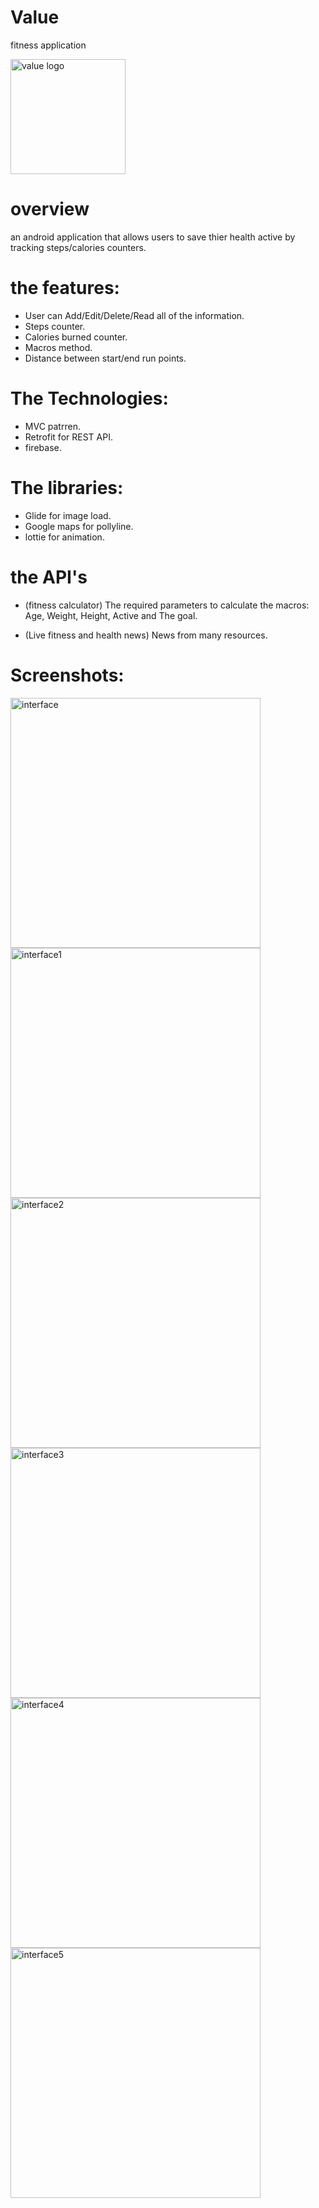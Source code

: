 # Value 

fitness application 

<img width="184" alt="value logo" src="https://user-images.githubusercontent.com/92253619/153073715-fe52ede4-d57f-4bbd-94ca-1611f68e60e4.png">

# overview
an android application that allows users to save thier health active by tracking steps/calories counters.

# the features: 
- User can Add/Edit/Delete/Read  all of the information.
- Steps counter.
- Calories burned counter.
- Macros method.
- Distance between start/end run points.


# The Technologies:
- MVC patrren.
- Retrofit for REST API.
- firebase.

# The libraries:
- Glide for image load.
- Google maps for pollyline. 
- lottie for animation. 

# the API's 
- (fitness calculator) 
The required parameters to calculate the macros:
Age, Weight, Height, Active and The goal.

- (Live fitness and health news)
News from many resources.


# Screenshots:

<img width="400" alt="interface" src="https://user-images.githubusercontent.com/92253619/154267171-d0e405a1-9c2a-4101-a1e4-0ab5f59906af.png"> <img width="400" alt="interface1" src="https://user-images.githubusercontent.com/92253619/154267189-36d2a2a9-5bee-429f-b68d-6ff8be5e9b3b.png"> <img width="400" alt="interface2" src="https://user-images.githubusercontent.com/92253619/154267221-a46f2f36-057e-4dbb-9bec-a6cc3ecd6741.png"> <img width="400" alt="interface3" src="https://user-images.githubusercontent.com/92253619/154267234-32b96776-df6c-43d1-90e8-dfe8cf36019e.png"> <img width="400" alt="interface4" src="https://user-images.githubusercontent.com/92253619/154267255-0f18c547-f852-4056-854c-46258b8ed62a.png"> <img width="400" alt="interface5" src="https://user-images.githubusercontent.com/92253619/154267297-d7497e32-4324-4b45-a543-afc9bcf94e6d.png">

